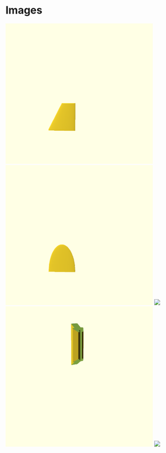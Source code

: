 # Images

<img src ="images/fin_delta_clipped.png" width="400">
<img src ="images/fin_ellipsoid.png" width="400">
<img src ="images/cone.png" width="400">
<img src ="images/launch_lug.png" width="400">
<img src ="stl/fin_delta_clipped.stl" width="400">
